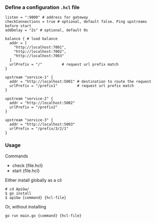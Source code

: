 ### Define a configuration `.hcl` file

```hcl
listen = ":9000" # address for gateway
checkConnections = true # optional, default false. Ping upstreams before start
addDelay = "2s" # optional, default 0s

balance { # load balance
  addr = [
    "http://localhost:7001",
    "http://localhost:7002",
    "http://localhost:7003"
  ]
  urlPrefix = "/"         # request url prefix match
}

upstream "service-1" {
  addr = "http://localhost:5001" # destination to route the request
  urlPrefix = "/prefix1"         # request url prefix match 
}

upstream "service-2" {
  addr = "http://localhost:5002"
  urlPrefix = "/prefix2"
}

upstream "service-3" {
  addr = "http://localhost:5003"
  urlPrefix = "/prefix/3/2/1"
}
```

### Usage

Commands
- check {file.hcl}
- start {file.hcl}

Either install globally as a cli 

```shell
# cd ApiGw/
$ go install
$ apiGw {command} {hcl-file}
```

Or, without installing

```shell
go run main.go {command} {hcl-file}
```
